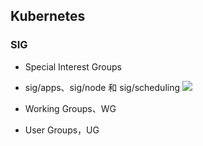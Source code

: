 ## Kubernetes
### SIG
- Special Interest Groups
- sig/apps、sig/node 和 sig/scheduling
![](https://img.draveness.me/2020-05-08-15888990346849-SIG-diagram.png)

- Working Groups、WG
- User Groups，UG